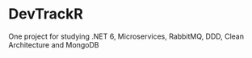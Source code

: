 # DevTrackR
One project for studying .NET 6, Microservices, RabbitMQ, DDD, Clean Architecture and MongoDB 

